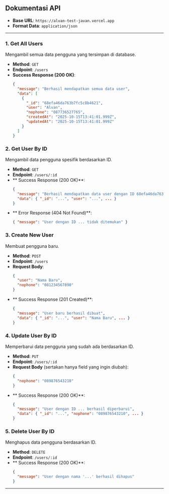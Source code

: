 ## Dokumentasi API

- **Base URL**: `https://alvan-test-javan.vercel.app`
- **Format Data**: `application/json`

---

### **1. Get All Users**

Mengambil semua data pengguna yang tersimpan di database.

- **Method**: `GET`
- **Endpoint**: `/users`
- **Success Response (200 OK)**:
  ```json
  {
    "message": "Berhasil mendapatkan semua data user",
    "data": [
      {
        "_id": "68efa46da763b7fc5c8b4621",
        "user": "Alvan",
        "nophone": "087736527765",
        "createdAt": "2025-10-15T13:41:01.999Z",
        "updatedAt": "2025-10-15T13:41:01.999Z"
      }
    ]
  }
  ```

### **2. Get User By ID**

Mengambil data pengguna spesifik berdasarkan ID.

- **Method**: `GET`
- **Endpoint**: `/users/:id`
- ** Success Response (200 OK)**:
  ```json
  {
    "message": "Berhasil mendapatkan data user dengan ID 68efa46da763b7fc5c8b4621",
    "data": { "_id": "...", "user": "...", ... }
  }
  ```
- ** Error Response (404 Not Found)**:
  ```json
  { "message": "User dengan ID ... tidak ditemukan" }
  ```

### **3. Create New User**

Membuat pengguna baru.

- **Method**: `POST`
- **Endpoint**: `/users`
- **Request Body**:
  ```json
  {
    "user": "Nama Baru",
    "nophone": "081234567890"
  }
  ```
- ** Success Response (201 Created)**:
  ```json
  {
    "message": "User baru berhasil dibuat",
    "data": { "_id": "...", "user": "Nama Baru", ... }
  }
  ```

### **4. Update User By ID**

Memperbarui data pengguna yang sudah ada berdasarkan ID.

- **Method**: `PUT`
- **Endpoint**: `/users/:id`
- **Request Body** (sertakan hanya field yang ingin diubah):
  ```json
  {
    "nophone": "089876543210"
  }
  ```
- ** Success Response (200 OK)**:
  ```json
  {
    "message": "User dengan ID ... berhasil diperbarui",
    "data": { "_id": "...", "nophone": "089876543210", ... }
  }
  ```

### **5. Delete User By ID**

Menghapus data pengguna berdasarkan ID.

- **Method**: `DELETE`
- **Endpoint**: `/users/:id`
- ** Success Response (200 OK)**:
  ```json
  {
    "message": "User dengan nama '...' berhasil dihapus"
  }
  ```

---
